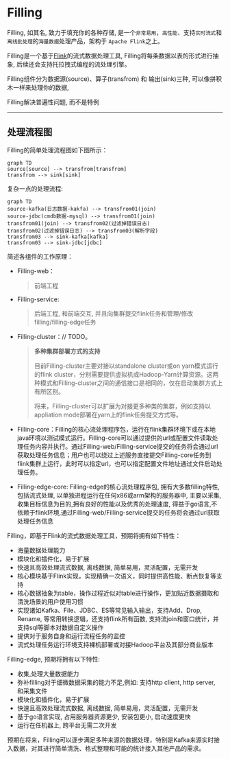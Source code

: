 

# Filling

Filling, 如其名, 致力于填充你的各种存储,  是一个`非常易用`，`高性能`、支持`实时流式`和`离线批处理`的`海量数据`处理产品，架构于 `Apache Flink`之上。

Filling是一个基于[Flink](https://flink.apache.org/)的流式数据处理工具, Filling将每条数据以表的形式进行抽象, 后续还会支持托拉拽式编程的流处理引擎。

Filling组件分为数据源(source)、算子(transfrom) 和 输出(sink)三种, 可以像拼积木一样来处理你的数据,

Filling解决普遍性问题, 而不是特例

------

## 处理流程图

Filling的简单处理流程图如下图所示：

```Mermaid
graph TD
source[source] --> transfrom[transfrom]
transfrom --> sink[sink]
```

复杂一点的处理流程:

```Mermaid
graph TD
source-kafka(日志数据-kakfa) --> transfrom01(join)
source-jdbc(cmdb数据-mysql) --> transfrom01(join)
transfrom01(join) --> transfrom02(过滤掉错误日志)
transfrom02(过滤掉错误日志) --> transfrom03(解析字段)
transfrom03 --> sink-kafka[kafka]
transfrom03 --> sink-jdbc[jdbc]
```

简述各组件的工作原理：

- Filling-web：
  
  > 前端工程
  
- Filling-service:
  
  > 后端工程, 和前端交互, 并且向集群提交flink任务和管理/修改filling/filling-edge任务
  
- Filling-cluster：// TODO。

  > **多种集群部署方式的支持**
  >
  > 目前Filling-cluster主要对接以standalone cluster或on yarn模式运行的flink cluster，分别需要提供虚拟机或Hadoop-Yarn计算资源。这两种模式和Filling-cluster之间的通信接口是相同的，仅在启动集群方式上有所区别。
  >
  > 将来，Filling-cluster可以扩展为对接更多种类的集群，例如支持以appliation mode部署在yarn上的flink任务提交方式等。

- Filling-core：Filling的核心流处理程序包，运行在flink集群环境下或在本地java环境以测试模式运行。Filling-core可以通过提供的url或配置文件读取处理任务内容并执行。通过Filling-web/Filling-service提交的任务将会通过url获取处理任务信息；用户也可以绕过上述服务直接提交Filling-core任务到flink集群上运行，此时可以指定url，也可以指定配置文件地址通过文件启动处理任务。

- Filling-edge-core: Filling-edge的核心流处理程序包, 拥有大多数filling特性, 包括流式处理,  以单独进程运行在任何x86或arm架构的服务器中, 主要以采集, 收集目标信息为目的,拥有良好的性能以及优秀的处理速度, 得益于go语言,不依赖于flink环境,通过Filling-web/Filling-service提交的任务将会通过url获取处理任务信息

Filling，即基于Flink的流式数据处理工具，预期将拥有如下特性：

- 海量数据处理能力
- 模块化和插件化，易于扩展
- 快速且高效处理流式数据, 离线数据, 简单易用，灵活配置，无需开发
- 核心模块基于Flink实现，实现精确一次语义，同时提供高性能、断点恢复等支持
- 核心数据抽象为table，操作过程近似对table进行操作，更加贴近数据摄取和清洗场景的用户使用习惯
- 实现诸如Kafka、File、JDBC、ES等常见输入输出，支持Add、Drop, Rename, 等常用转换逻辑，还支持flink所有函数, 支持流join和窗口统计，并支持sql等脚本对数据自定义操作
- 提供对于服务自身和运行流程任务的监控
- 流式处理任务运行环境支持裸机部署或对接Hadoop平台及其部分商业版本

Filling-edge, 预期将拥有以下特性:
- 收集,处理大量数据能力
- 弥补filling对于细微数据采集的能力不足,例如: 支持http client, http server, 和采集文件
- 模块化和插件化，易于扩展
- 快速且高效处理流式数据, 离线数据, 简单易用，灵活配置，无需开发
- 基于go语言实现, 占用服务器资源更少, 安装包更小, 启动速度更快
- 运行在任机器上, 跨平台无需二次开发

预期在将来，Filling可以逐步满足多种来源的数据处理，特别是Kafka来源实时接入数据，对其进行简单清洗、格式整理和可能的统计接入其他产品的需求。

